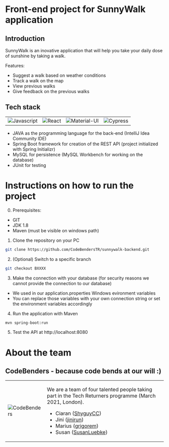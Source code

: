 # Front-end project for SunnyWalk application

## Introduction
SunnyWalk is an inovative application that will help you take your daily dose of sunshine by taking a walk.

Features:
* Suggest a walk based on weather conditions
* Track a walk on the map
* View previous walks
* Give feedback on the previous walks


## Tech stack
<table>
  <tr>
    <td>
      <img src="https://i.imgur.com/WnL7eFG.jpg" alt="Javascript"/>
    </td>
    <td>
      <img src="https://i.imgur.com/qJnsQdJ.jpg" alt="React"/>
    </td>
    <td>
      <img src="https://i.imgur.com/D5bzVeu.jpg" alt="Material-UI"/>
    </td>
    <td>
      <img src="https://i.imgur.com/sZmH65c.jpg" alt="Cypress"/>
    </td>
  </tr>
</table>

* JAVA as the programming language for the back-end (IntelliJ Idea Community IDE)
* Spring Boot framework for creation of the REST API (project initialized with Spring Initializr)
* MySQL for persistence (MySQL Workbench for working on the database)
* JUnit for testing

# Instructions on how to run the project
0. Prerequisites:
* GIT
* JDK 1.8
* Maven (must be visible on windows path)
1. Clone the repository on your PC
```sh
git clone https://github.com/CodeBendersTR/sunnywalk-backend.git
```
2. (Optional) Switch to a specific branch
```sh
git checkout BXXXX
```
3. Make the connection with your database (for security reasons we cannot provide the connection to our database)
* We used in our application.properties Windows evironment variables
* You can replace those variables with your own connection string or set the environment variables accordingly
4. Run the application with Maven
```sh
mvn spring-boot:run
```
5. Test the API at http://localhost:8080

# About the team
## CodeBenders - because code bends at our will :)
<table>
  <tr>
    <td>
      <img src="https://i.imgur.com/ZEv9tbA.jpg" alt="CodeBenders"/>
    </td>
    <td>
      <p>
        We are a team of four talented people taking part in the Tech Returners programme (March 2021, London).
        <ul>
          <li>
            Ciaran (<a href="https://github.com/ShyguyCC">ShyguyCC</a>)
          </li>
          <li>
            Jini (<a href="https://github.com/jinirun">jinirun</a>)
          </li>
          <li>
            Marius (<a href="https://github.com/grigorem">grigorem</a>)
          </li>
          <li>
            Susan (<a href="https://github.com/SusanLuebke">SusanLuebke</a>)
          </li>
        </ul>
      </p>
    </td>
    </td>
  </tr>
</table>
